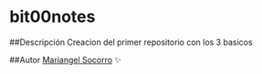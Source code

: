 # bit00notes
##Descripción 
Creacion del primer repositorio con los 3 basicos

##Autor
[Mariangel Socorro](http://Wa.me/+573242056137) :sparkles:
